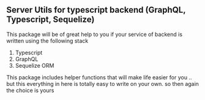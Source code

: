 ## Server Utils for typescript backend (GraphQL, Typescript, Sequelize)

This package will be of great help to you if your service of backend is written using the following stack

 1. Typescript
 2. GraphQL
 3. Sequelize ORM

This package includes helper functions that will make life easier for you .. but this everything in here is totally easy to write on your own. so then again the choice is yours
